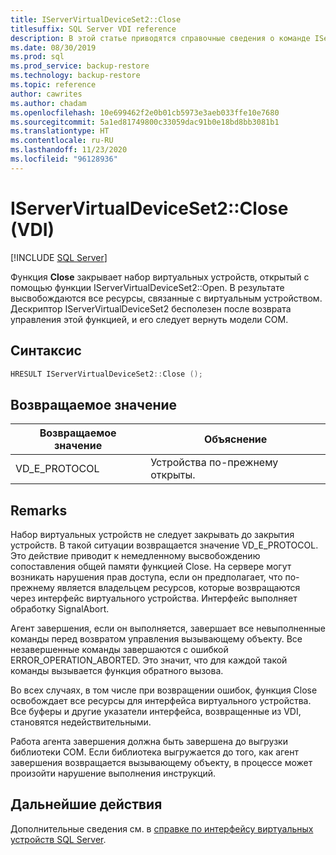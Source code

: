 ```yaml
---
title: IServerVirtualDeviceSet2::Close
titlesuffix: SQL Server VDI reference
description: В этой статье приводятся справочные сведения о команде IServerVirtualDeviceSet2::Close.
ms.date: 08/30/2019
ms.prod: sql
ms.prod_service: backup-restore
ms.technology: backup-restore
ms.topic: reference
author: cawrites
ms.author: chadam
ms.openlocfilehash: 10e699462f2e0b01cb5973e3aeb033ffe10e7680
ms.sourcegitcommit: 5a1ed81749800c33059dac91b0e18bd8bb3081b1
ms.translationtype: HT
ms.contentlocale: ru-RU
ms.lasthandoff: 11/23/2020
ms.locfileid: "96128936"
---
```

# <a name="iservervirtualdeviceset2close-vdi"></a>IServerVirtualDeviceSet2::Close (VDI)

[!INCLUDE [SQL Server](../../../includes/applies-to-version/sqlserver.md)]

Функция **Close** закрывает набор виртуальных устройств, открытый с помощью функции IServerVirtualDeviceSet2::Open. В результате высвобождаются все ресурсы, связанные с виртуальным устройством. Дескриптор IServerVirtualDeviceSet2 бесполезен после возврата управления этой функцией, и его следует вернуть модели COM.

## <a name="syntax"></a>Синтаксис

```c
HRESULT IServerVirtualDeviceSet2::Close ();
```

## <a name="return-value"></a>Возвращаемое значение

|Возвращаемое значение | Объяснение |
|---|---|
| VD_E_PROTOCOL | Устройства по-прежнему открыты. |

## <a name="remarks"></a>Remarks

Набор виртуальных устройств не следует закрывать до закрытия устройств. В такой ситуации возвращается значение VD_E_PROTOCOL. Это действие приводит к немедленному высвобождению сопоставления общей памяти функцией Close. На сервере могут возникать нарушения прав доступа, если он предполагает, что по-прежнему является владельцем ресурсов, которые возвращаются через интерфейс виртуального устройства. Интерфейс выполняет обработку SignalAbort.

Агент завершения, если он выполняется, завершает все невыполненные команды перед возвратом управления вызывающему объекту. Все незавершенные команды завершаются с ошибкой ERROR_OPERATION_ABORTED. Это значит, что для каждой такой команды вызывается функция обратного вызова.

Во всех случаях, в том числе при возвращении ошибок, функция Close освобождает все ресурсы для интерфейса виртуального устройства. Все буферы и другие указатели интерфейса, возвращенные из VDI, становятся недействительными.

Работа агента завершения должна быть завершена до выгрузки библиотеки COM. Если библиотека выгружается до того, как агент завершения возвращается вызывающему объекту, в процессе может произойти нарушение выполнения инструкций.

## <a name="next-steps"></a>Дальнейшие действия

Дополнительные сведения см. в [справке по интерфейсу виртуальных устройств SQL Server](reference-virtual-device-interface.md).
